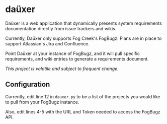 daüxer
======

Daüxer is a web application that dynamically presents system requirements documentation directly from issue trackers and wikis. 

Currently, Daüxer only supports Fog Creek's FogBugz. Plans are in place to support Atlassian's Jira and Confluence.

Point Daüxer at your instance of FogBugz, and it will pull specific requirements, and wiki entries to generate a requirements document.

*This project is volatile and subject to frequent change.*

## Configuration

Currently, edit line 12 in `dauxer.py` to be a list of the projects you would like to pull from your FogBugz instance.

Also, edit lines 4-5 with the URL and Token needed to access the FogBugz API.